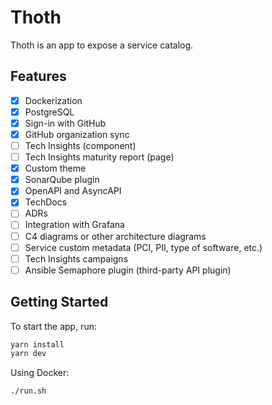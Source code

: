 # Thoth

Thoth is an app to expose a service catalog.

## Features

- [x] Dockerization
- [x] PostgreSQL
- [x] Sign-in with GitHub
- [x] GitHub organization sync
- [ ] Tech Insights (component)
- [ ] Tech Insights maturity report (page)
- [x] Custom theme
- [x] SonarQube plugin
- [x] OpenAPI and AsyncAPI
- [x] TechDocs
- [ ] ADRs
- [ ] Integration with Grafana
- [ ] C4 diagrams or other architecture diagrams
- [ ] Service custom metadata (PCI, PII, type of software, etc.)
- [ ] Tech Insights campaigns
- [ ] Ansible Semaphore plugin (third-party API plugin)

## Getting Started

To start the app, run:

```sh
yarn install
yarn dev
```

Using Docker:

```bash
./run.sh
```
